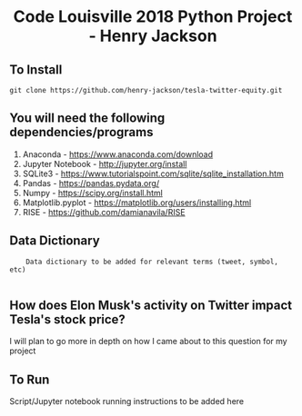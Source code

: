 # <p align="center"> Code Louisville 2018 Python Project - Henry Jackson </p>

## To Install
```
git clone https://github.com/henry-jackson/tesla-twitter-equity.git
```

## You will need the following dependencies/programs
1. Anaconda - https://www.anaconda.com/download
2. Jupyter Notebook - http://jupyter.org/install
3. SQLite3 - https://www.tutorialspoint.com/sqlite/sqlite_installation.htm
4. Pandas - https://pandas.pydata.org/
5. Numpy - https://scipy.org/install.html
6. Matplotlib.pyplot - https://matplotlib.org/users/installing.html
7. RISE - https://github.com/damianavila/RISE

## Data Dictionary
```
    Data dictionary to be added for relevant terms (tweet, symbol, etc)
    
```

## How does Elon Musk's activity on Twitter impact Tesla's stock price?

I will plan to go more in depth on how I came about to this question for my project

## To Run
Script/Jupyter notebook running instructions to be added here
